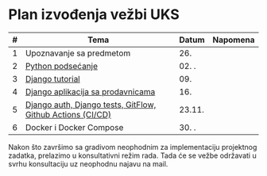 # Plan izvođenja vežbi UKS 

| #   | Tema                                                                                                                                         | Datum    | Napomena |
| --- | ---                                                                                                                                          | ---      | ---      |
| 1   | Upoznavanje sa predmetom                                                                                                                     | 26.      |          |
| 2   | [Python podsećanje](https://github.com/vladaindjic/SOK-2022-2023/tree/master/01-python-recap)                                                | 02.    . |          |
| 3   | [Django tutorial](https://docs.djangoproject.com/en/4.1/intro/tutorial01/)                                                                   | 09.      |          |
| 4   | [Django aplikacija sa prodavnicama](https://github.com/vladaindjic/SOK-2022-2023/tree/master/08-django-prodavnice)                           | 16.      |          |
| 5   | [Django auth, Django tests, GitFlow, Github Actions (CI/CD)](https://github.com/vladaindjic/DjangoAuthTests/agenda-django-auth-test-git.pdf) | 23.11.   |          |
| 6   | Docker i Docker Compose                                                                                                                      | 30.    . |          |

Nakon što završimo sa gradivom neophodnim za implementaciju projektnog zadatka,
prelazimo u konsultativni režim rada.
Tada će se vežbe održavati u svrhu konsultaciju uz neophodnu najavu na mail.

